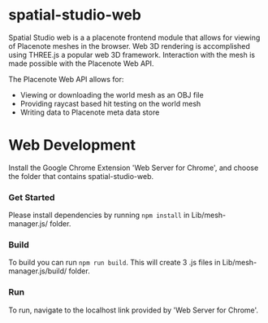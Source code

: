# spatial-studio-web

Spatial Studio web is a a placenote frontend module that allows for viewing of Placenote meshes in the browser. Web 3D rendering is accomplished using THREE.js a popular web 3D framework. Interaction with the mesh is made possible with the Placenote Web API.

The Placenote Web API allows for:
* Viewing or downloading the world mesh as an OBJ file
* Providing raycast based hit testing on the world mesh 
* Writing data to Placenote meta data store 

# Web Development
Install the Google Chrome Extension 'Web Server for Chrome', and choose the folder that contains spatial-studio-web.
### Get Started
Please install dependencies by running `npm install` in Lib/mesh-manager.js/ folder.

### Build
To build you can run `npm run build`. This will create 3 .js files in Lib/mesh-manager.js/build/ folder.

### Run
To run, navigate to the localhost link provided by 'Web Server for Chrome'.